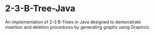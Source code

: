 # 2-3-B-Tree-Java
An implementation of 2-3 B-Trees in Java designed to demonstrate insertion and deletion procedures by generating graphs using Graphviz.
